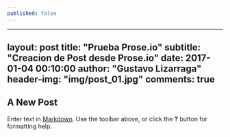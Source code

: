 ```yaml
---
published: false
---
```

---
layout:     post
title:      "Prueba Prose.io"
subtitle:   "Creacion de Post desde Prose.io"
date:       2017-01-04 00:10:00
author:     "Gustavo Lizarraga"
header-img: "img/post_01.jpg"
comments:   true
---

## A New Post

Enter text in [Markdown](http://daringfireball.net/projects/markdown/). Use the toolbar above, or click the **?** button for formatting help.
